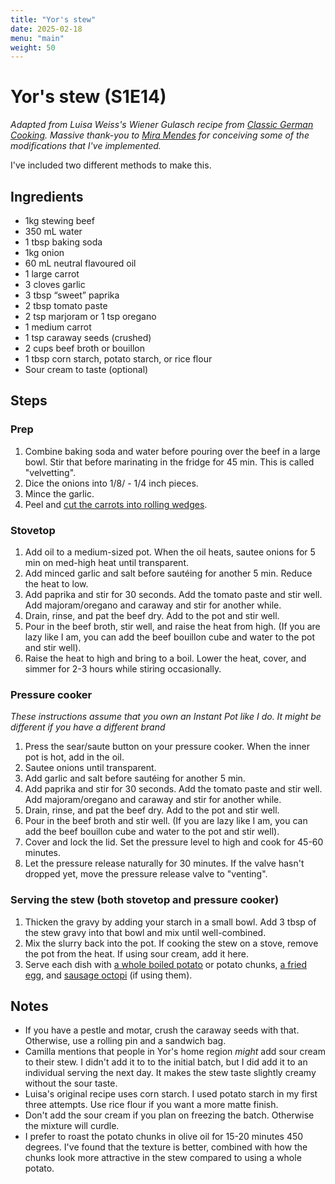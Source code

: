 ```yaml
---
title: "Yor's stew"
date: 2025-02-18
menu: "main"
weight: 50
---
```


# Yor's stew (S1E14)

*Adapted from Luisa Weiss's Wiener Gulasch recipe from [Classic German Cooking](https://www.penguinrandomhouse.com/books/716001/classic-german-cooking-by-luisa-weiss/). Massive thank-you to [Mira Mendes](http://thetannenbaum.com) for conceiving some of the modifications that I've implemented.*

I've included two different methods to make this.

## Ingredients
* 1kg stewing beef
* 350 mL water
* 1 tbsp baking soda
* 1kg onion
* 60 mL neutral flavoured oil
* 1 large carrot
* 3 cloves garlic
* 3 tbsp “sweet” paprika
* 2 tbsp tomato paste
* 2 tsp marjoram or 1 tsp oregano
* 1 medium carrot
* 1 tsp caraway seeds (crushed)
* 2 cups beef broth or bouillon
* 1 tbsp corn starch, potato starch, or rice flour
* Sour cream to taste (optional)

## Steps

### Prep
1. Combine baking soda and water before pouring over the beef in a large bowl. Stir that before marinating in the fridge for 45 min. This is called "velvetting".
2. Dice the onions into 1/8/ - 1/4 inch pieces.
3. Mince the garlic.
4. Peel and [cut the carrots into rolling wedges](https://www.justonecookbook.com/rangiri/).

### Stovetop

1. Add oil to a medium-sized pot. When the oil heats, sautee onions for 5 min on med-high heat until transparent.
2. Add minced garlic and salt before sautéing for another 5 min. Reduce the heat to low.
3. Add paprika and stir for 30 seconds. Add the tomato paste and stir well. Add majoram/oregano and caraway and stir for another while.
4. Drain, rinse, and pat the beef dry. Add to the pot and stir well.
5. Pour in the beef broth, stir well, and raise the heat from high. (If you are lazy like I am, you can add the beef bouillon cube and water to the pot and stir well).
6. Raise the heat to high and bring to a boil. Lower the heat, cover, and simmer for 2-3 hours while stiring occasionally. 

### Pressure cooker

*These instructions assume that you own an Instant Pot like I do. It might be different if you have a different brand*

1. Press the sear/saute button on your pressure cooker. When the inner pot is hot, add in the oil.
2. Sautee onions until transparent.
3. Add garlic and salt before sautéing for another 5 min.
4. Add paprika and stir for 30 seconds. Add the tomato paste and stir well. Add majoram/oregano and caraway and stir for another while.
5. Drain, rinse, and pat the beef dry. Add to the pot and stir well.
6. Pour in the beef broth and stir well. (If you are lazy like I am, you can add the beef bouillon cube and water to the pot and stir well).
7. Cover and lock the lid. Set the pressure level to high and cook for 45-60 minutes.
8. Let the pressure release naturally for 30 minutes. If the valve hasn't dropped yet, move the pressure release valve to "venting".

### Serving the stew (both stovetop and pressure cooker)

1. Thicken the gravy by adding your starch in a small bowl. Add 3 tbsp of the stew gravy into that bowl and mix until well-combined.
2. Mix the slurry back into the pot. If cooking the stew on a stove, remove the pot from the heat. If using sour cream, add it here.
3. Serve each dish with [a whole boiled potato](https://www.food.com/recipe/easy-unique-way-to-boil-and-peel-potatoes-397499) or potato chunks, [a fried egg](https://www.seriouseats.com/crispy-fried-eggs-recipe), and [sausage octopi](https://www.justonecookbook.com/cute-octopus-sausage-bento/) (if using them).

## Notes
* If you have a pestle and motar, crush the caraway seeds with that. Otherwise, use a rolling pin and a sandwich bag.
* Camilla mentions that people in Yor's home region _might_ add sour cream to their stew. I didn't add it to to the initial batch, but I did add it to an individual serving the next day. It makes the stew taste slightly creamy without the sour taste.
* Luisa's original recipe uses corn starch. I used potato starch in my first three attempts. Use rice flour if you want a more matte finish.
* Don't add the sour cream if you plan on freezing the batch. Otherwise the mixture will curdle. 
* I prefer to roast the potato chunks in olive oil for 15-20 minutes 450 degrees. I've found that the texture is better, combined with how the chunks look more attractive in the stew compared to using a whole potato.